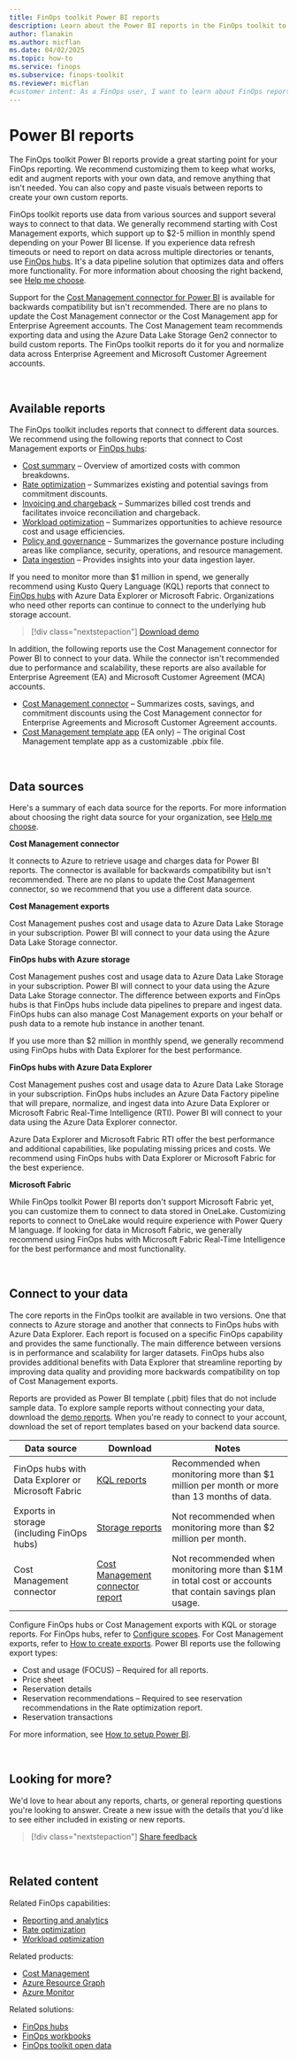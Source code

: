 ```yaml
---
title: FinOps toolkit Power BI reports
description: Learn about the Power BI reports in the FinOps toolkit to customize and enhance your FinOps reporting and connect to Cost Management exports or FinOps hubs.
author: flanakin
ms.author: micflan
ms.date: 04/02/2025
ms.topic: how-to
ms.service: finops
ms.subservice: finops-toolkit
ms.reviewer: micflan
#customer intent: As a FinOps user, I want to learn about FinOps reports so that I can use them to better understand my cost data.
---
```


<!-- markdownlint-disable-next-line MD025 -->
# Power BI reports

The FinOps toolkit Power BI reports provide a great starting point for your FinOps reporting. We recommend customizing them to keep what works, edit and augment reports with your own data, and remove anything that isn't needed. You can also copy and paste visuals between reports to create your own custom reports.

FinOps toolkit reports use data from various sources and support several ways to connect to that data. We generally recommend starting with Cost Management exports, which support up to $2-5 million in monthly spend depending on your Power BI license. If you experience data refresh timeouts or need to report on data across multiple directories or tenants, use [FinOps hubs](../hubs/finops-hubs-overview.md). It's a data pipeline solution that optimizes data and offers more functionality. For more information about choosing the right backend, see [Help me choose](help-me-choose.md).

Support for the [Cost Management connector for Power BI](/power-bi/connect-data/desktop-connect-azure-cost-management) is available for backwards compatibility but isn't recommended. There are no plans to update the Cost Management connector or the Cost Management app for Enterprise Agreement accounts. The Cost Management team recommends exporting data and using the Azure Data Lake Storage Gen2 connector to build custom reports. The FinOps toolkit reports do it for you and normalize data across Enterprise Agreement and Microsoft Customer Agreement accounts.

<br>

## Available reports

The FinOps toolkit includes reports that connect to different data sources. We recommend using the following reports that connect to Cost Management exports or [FinOps hubs](../hubs/finops-hubs-overview.md):

- [Cost summary](cost-summary.md) – Overview of amortized costs with common breakdowns.
- [Rate optimization](rate-optimization.md) – Summarizes existing and potential savings from commitment discounts.
- [Invoicing and chargeback](invoicing.md) – Summarizes billed cost trends and facilitates invoice reconciliation and chargeback.
- [Workload optimization](workload-optimization.md) – Summarizes opportunities to achieve resource cost and usage efficiencies.
- [Policy and governance](governance.md) – Summarizes the governance posture including areas like compliance, security, operations, and resource management.
- [Data ingestion](data-ingestion.md) – Provides insights into your data ingestion layer.

If you need to monitor more than $1 million in spend, we generally recommend using Kusto Query Language (KQL) reports that connect to [FinOps hubs](../hubs/finops-hubs-overview.md) with Azure Data Explorer or Microsoft Fabric. Organizations who need other reports can continue to connect to the underlying hub storage account.

> [!div class="nextstepaction"]
> [Download demo](https://github.com/microsoft/finops-toolkit/releases/latest/download/PowerBI-demo.zip)

In addition, the following reports use the Cost Management connector for Power BI to connect to your data. While the connector isn't recommended due to performance and scalability, these reports are also available for Enterprise Agreement (EA) and Microsoft Customer Agreement (MCA) accounts.

- [Cost Management connector](connector.md) – Summarizes costs, savings, and commitment discounts using the Cost Management connector for Enterprise Agreements and Microsoft Customer Agreement accounts.
- [Cost Management template app](template-app.md) (EA only) – The original Cost Management template app as a customizable .pbix file.

<br>

## Data sources

Here's a summary of each data source for the reports. For more information about choosing the right data source for your organization, see [Help me choose](help-me-choose.md).

**Cost Management connector**

It connects to Azure to retrieve usage and charges data for Power BI reports. The connector is available for backwards compatibility but isn't recommended. There are no plans to update the Cost Management connector, so we recommend that you use a different data source.

**Cost Management exports**

Cost Management pushes cost and usage data to Azure Data Lake Storage in your subscription. Power BI will connect to your data using the Azure Data Lake Storage connector.

**FinOps hubs with Azure storage**

Cost Management pushes cost and usage data to Azure Data Lake Storage in your subscription. Power BI will connect to your data using the Azure Data Lake Storage connector. The difference between exports and FinOps hubs is that FinOps hubs include data pipelines to prepare and ingest data. FinOps hubs can also manage Cost Management exports on your behalf or push data to a remote hub instance in another tenant.

If you use more than $2 million in monthly spend, we generally recommend using FinOps hubs with Data Explorer for the best performance.

**FinOps hubs with Azure Data Explorer**

Cost Management pushes cost and usage data to Azure Data Lake Storage in your subscription. FinOps hubs includes an Azure Data Factory pipeline that will prepare, normalize, and ingest data into Azure Data Explorer or Microsoft Fabric Real-Time Intelligence (RTI). Power BI will connect to your data using the Azure Data Explorer connector.

Azure Data Explorer and Microsoft Fabric RTI offer the best performance and additional capabilities, like populating missing prices and costs. We recommend using FinOps hubs with Data Explorer or Microsoft Fabric for the best experience.

**Microsoft Fabric**

While FinOps toolkit Power BI reports don't support Microsoft Fabric yet, you can customize them to connect to data stored in OneLake. Customizing reports to connect to OneLake would require experience with Power Query M language. If looking for data in Microsoft Fabric, we generally recommend using FinOps hubs with Microsoft Fabric Real-Time Intelligence for the best performance and most functionality.

<br>

## Connect to your data

The core reports in the FinOps toolkit are available in two versions. One that connects to Azure storage and another that connects to FinOps hubs with Azure Data Explorer. Each report is focused on a specific FinOps capability and provides the same functionally. The main difference between versions is in performance and scalability for larger datasets. FinOps hubs also provides additional benefits with Data Explorer that streamline reporting by improving data quality and providing more backwards compatibility on top of Cost Management exports.

Reports are provided as Power BI template (.pbit) files that do not include sample data. To explore sample reports without connecting your data, download the [demo reports](https://github.com/microsoft/finops-toolkit/releases/latest/download/PowerBI-demo.zip). When you're ready to connect to your account, download the set of report templates based on your backend data source.

| Data source                                        | Download                                                                                                                             | Notes                                                                                                    |
| -------------------------------------------------- | ------------------------------------------------------------------------------------------------------------------------------------ | -------------------------------------------------------------------------------------------------------- |
| FinOps hubs with Data Explorer or Microsoft Fabric | [KQL reports](https://github.com/microsoft/finops-toolkit/releases/latest/download/PowerBI-kql.zip)                                  | Recommended when monitoring more than $1 million per month or more than 13 months of data.               |
| Exports in storage (including FinOps hubs)         | [Storage reports](https://github.com/microsoft/finops-toolkit/releases/latest/download/PowerBI-storage.zip)                          | Not recommended when monitoring more than $2 million per month.                                          |
| Cost Management connector                          | [Cost Management connector report](https://github.com/microsoft/finops-toolkit/releases/latest/download/CostManagementConnector.zip) | Not recommended when monitoring more than $1M in total cost or accounts that contain savings plan usage. |

Configure FinOps hubs or Cost Management exports with KQL or storage reports. For FinOps hubs, refer to [Configure scopes](../hubs/configure-scopes.md). For Cost Management exports, refer to [How to create exports](/azure/cost-management-billing/costs/tutorial-improved-exports). Power BI reports use the following export types:

- Cost and usage (FOCUS) &ndash; Required for all reports.
- Price sheet
- Reservation details
- Reservation recommendations &ndash; Required to see reservation recommendations in the Rate optimization report.
- Reservation transactions

For more information, see [How to setup Power BI](setup.md#set-up-your-first-report).

<br>

## Looking for more?

We'd love to hear about any reports, charts, or general reporting questions you're looking to answer. Create a new issue with the details that you'd like to see either included in existing or new reports.

> [!div class="nextstepaction"]
> [Share feedback](https://aka.ms/ftk/ideas)

<br>

## Related content

Related FinOps capabilities:

- [Reporting and analytics](../../framework/understand/reporting.md)
- [Rate optimization](../../framework/optimize/rates.md)
- [Workload optimization](../../framework/optimize/workloads.md)

Related products:

- [Cost Management](/azure/cost-management-billing/costs/)
- [Azure Resource Graph](/azure/governance/resource-graph/)
- [Azure Monitor](/azure/azure-monitor/)

Related solutions:

- [FinOps hubs](../hubs/finops-hubs-overview.md)
- [FinOps workbooks](../workbooks/finops-workbooks-overview.md)
- [FinOps toolkit open data](../open-data.md)

<br>

